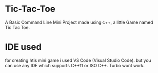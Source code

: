# Tic-Tac-Toe

A Basic Command Line Mini Project made using c++, a little Game named Tic Tac Toe.

# IDE used

for creating htis mini game i used VS Code (Visual Studio Code). but you can use any IDE which supports C++11 or ISO C++. Turbo wont work.
